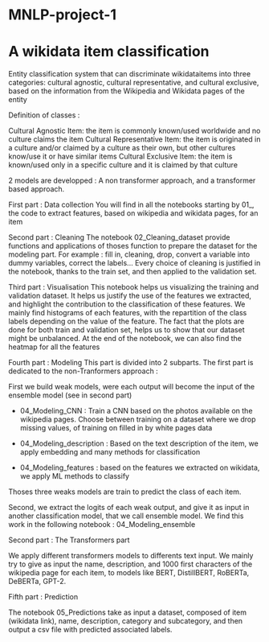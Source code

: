 # MNLP-project-1

# A wikidata item classification

Entity classification system that can discriminate wikidataitems into three categories: cultural agnostic, cultural representative, and cultural exclusive, based on the information from the Wikipedia and Wikidata pages of the entity

Definition of classes : 

Cultural Agnostic Item: the item is commonly known/used worldwide and no culture claims the item
Cultural Representative Item: the item is originated in a culture and/or claimed by a culture as their own, but other cultures know/use it or have similar items
Cultural Exclusive Item: the item is known/used only in a specific culture and it is claimed by that culture

2 models are developped : A non transformer approach, and a transformer based approach.

First part : Data collection
You will find in all the notebooks starting by 01_, the code to extract features, based on wikipedia and wikidata pages, for an item

Second part : Cleaning
The notebook 02_Cleaning_dataset provide functions and applications of thoses function to prepare the dataset for the modeling part. For example : fill in, cleaning, drop, convert a variable into dummy variables, correct the labels... Every choice of cleaning is justified in the notebook, thanks to the train set, and then applied to the validation set.


Third part : Visualisation
This notebook helps us visualizing the training and validation dataset. It helps us justify the use of the features we extracted, and highlight the contribution to the classification of these features. We mainly find histograms of each features, with the repartition of the class labels depending on the value of the feature. The fact that the plots are done for both train and validation set, helps us to show that our dataset might be unbalanced. At the end of the notebook, we can also find the heatmap for all the features

Fourth part : Modeling
This part is divided into 2 subparts. The first part is dedicated to the non-Tranformers approach :

First we build weak models, were each output will become the input of the ensemble model (see in second part)

- 04_Modeling_CNN : Train a CNN based on the photos available on the wikipedia pages. Choose between training on a dataset where we drop missing values, of training on filled in by white pages data

- 04_Modeling_description : Based on the text description of the item, we apply embedding and many methods for classification

- 04_Modeling_features : based on the features we extracted on wikidata, we apply ML methods to classify

Thoses three weaks models are train to predict the class of each item.

Second, we extract the logits of each weak output, and give it as input in another classification model, that we call ensemble model. We find this work in the following notebook : 04_Modeling_ensemble

Second part : The Transformers part

We apply different transformers models to differents text input. We mainly try to give as input the name, description, and 1000 first characters of the wikipedia page for each item, to models like BERT, DistillBERT, RoBERTa, DeBERTa, GPT-2.


Fifth part : Prediction

The notebook 05_Predictions take as input a dataset, composed of item (wikidata link), name, description, category and subcategory, and then output a csv file with predicted associated labels.


